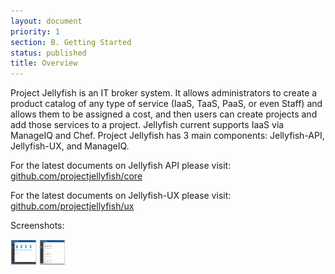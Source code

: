 ```yaml
---
layout: document
priority: 1
section: B. Getting Started
status: published
title: Overview
---
```


Project Jellyfish is an IT broker system. It allows administrators to create a product catalog of any type of service (IaaS, TaaS, PaaS, or even Staff) and allows them to be assigned a cost, and then users can create projects and add those services to a project. Jellyfish current supports IaaS via ManageIQ and Chef.  Project Jellyfish has 3 main components: Jellyfish-API, Jellyfish-UX, and ManageIQ.


For the latest documents on Jellyfish API please visit: [github.com/projectjellyfish/core](https://github.com/projectjellyfish/api)

For the latest documents on Jellyfish-UX please visit: [github.com/projectjellyfish/ux](https://github.com/projectjellyfish/ux)


Screenshots:

<img src="/assets/screenshots/web/web1.png" alt="Screenshot 1" height="42" width="42">
<img src="/assets/screenshots/web/web2.png" alt="Screenshot 2" height="42" width="42">
